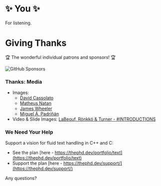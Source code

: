 # ✨ You ✨

For listening.




# Giving Thanks

🏆 The wonderful individual patrons and sponsors! 🏆

<img src="resources/Sponsors.png" alt="GitHub Sponsors"/>


### Thanks: Media

- Images:
  - [David Cassolato](https://instagram.com/david.cassolato)
  - [Matheus Natan](https://twitter.com/theunatan)
  - [James Wheeler](https://twitter.com/souvenirpixels)
  - [Miguel Á. Padriñán](https://twitter.com/padrinan)
- Video & Slide Images: [LaBeouf, Rönkkö & Turner - #INTRODUCTIONS](http://labeoufronkkoturner.com/projects/introductions/)


### We Need Your Help

Support a vision for fluid text handling in C++ and C:

- See the plan [here - https://thephd.dev/portfolio/text](https://thephd.dev/portfolio/text)
- Support the plan [here - https://thephd.dev/support/](https://thephd.dev/support/)

Any questions?
